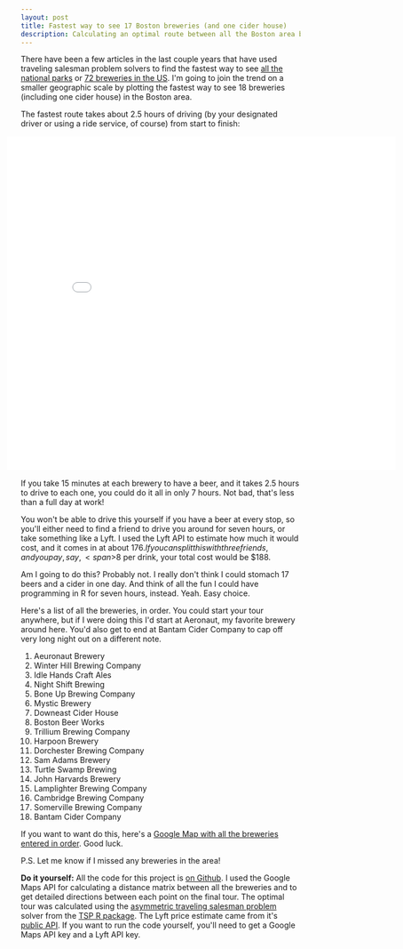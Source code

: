 ```yaml
---
layout: post
title: Fastest way to see 17 Boston breweries (and one cider house)
description: Calculating an optimal route between all the Boston area breweries using a Traveling Salesman Problem solver.
---
```


There have been a few articles in the last couple years that have used traveling salesman problem solvers to find the fastest way to see [all the national parks](http://www.randalolson.com/2016/07/30/the-optimal-u-s-national-parks-centennial-road-trip/) or [72 breweries in the US](https://flowingdata.com/2015/10/26/top-brewery-road-trip-routed-algorithmically/). I'm going to join the trend on a smaller geographic scale by plotting the fastest way to see 18 breweries (including one cider house) in the Boston area.

The fastest route takes about 2.5 hours of driving (by your designated driver or using a ride service, of course) from start to finish:

<div style='margin: 15px 0px'>
  <iframe src='/public/maps/brewery.html' width='700' height='600' style='border: none; position: relative; left: -25px'></iframe>
</div>

If you take 15 minutes at each brewery to have a beer, and it takes 2.5 hours to drive to each one, you could do it all in only 7 hours. Not bad, that's less than a full day at work!

You won't be able to drive this yourself if you have a beer at every stop, so you'll either need to find a friend to drive you around for seven hours, or take something like a Lyft. I used the Lyft API to estimate how much it would cost, and it comes in at about $176. If you can split this with three friends, and you pay, say, <span>$</span>8 per drink, your total cost would be <span>$</span>188.

Am I going to do this? Probably not. I really don't think I could stomach 17 beers and a cider in one day. And think of all the fun I could have programming in R for seven hours, instead. Yeah. Easy choice.

Here's a list of all the breweries, in order. You could start your tour anywhere, but if I were doing this I'd start at Aeronaut, my favorite brewery around here. You'd also get to end at Bantam Cider Company to cap off very long night out on a different note.


1. Aeuronaut Brewery
2. Winter Hill Brewing Company
3. Idle Hands Craft Ales
4. Night Shift Brewing
5. Bone Up Brewing Company
6. Mystic Brewery
7. Downeast Cider House
8. Boston Beer Works
9. Trillium Brewing Company
10. Harpoon Brewery
11. Dorchester Brewing Company
12. Sam Adams Brewery
13. Turtle Swamp Brewing
14. John Harvards Brewery
15. Lamplighter Brewing Company
16. Cambridge Brewing Company
17. Somerville Brewing Company
18. Bantam Cider Company

If you want to want do this, here's a [Google Map with all the breweries entered in order](https://www.google.com/maps/dir/Aeronaut+Brewing+Company,+14+Tyler+St,+Somerville,+MA+02143/Winter+Hill+Brewing+Company,+328+Broadway,+Somerville,+MA+02145/Idle+Hands+Craft+Ales,+89+Commercial+St,+Malden,+MA+02148/Night+Shift+Brewing,+87+Santilli+Hwy,+Everett,+MA+02149/Bone+Up+Brewing+Co.,+38+Norman+St,+Everett,+MA+02149/Mystic+Brewery,+174+Williams+St,+Chelsea,+MA+02150/Downeast+Cider+House,+256+Marginal+St+%2332,+East+Boston,+MA+02128/BEERWORKS+Brewing+No.+3+Canal,+112+Canal+St,+Boston,+MA+02114/Trillium+Brewing+Company,+369+Congress+Street,+FL+1A,+Boston,+MA+02210/Harpoon+Brewery+And+Beer+Hall,+306+Northern+Ave,+Boston,+MA+02210/Dorchester+Brewing+Company,+1250+Massachusetts+Ave,+Dorchester,+MA+02125/Samuel+Adams,+30+Germania+St,+Boston,+MA+02130/Turtle+Swamp+Brewing,+3377+Washington+St,+Boston,+MA+02130/John+Harvard's+Brewery+%26+Ale+House,+33+Dunster+St,+Cambridge,+MA+02138/Lamplighter+Brewing+Co.,+284+Broadway,+Cambridge,+MA+02139/Cambridge+Brewing+Company,+1,+1+Kendall+Square,+Cambridge,+MA+02139/Somerville+Brewing+Company+-+Slumbrew,+15+Ward+St,+Somerville,+MA+02143/Bantam+Cider+Company,+40+Merriam+St,+Somerville,+MA+02143/@42.357596,-71.062877,12z/data=!4m109!4m108!1m5!1m1!1s0x89e37736621ba0e3:0xcd08ad34fe7dca73!2m2!1d-71.1062431!2d42.3819603!1m5!1m1!1s0x89e370d461337b9d:0x732c6faaf36fa55!2m2!1d-71.093984!2d42.392658!1m5!1m1!1s0x89e3711a973d8981:0x602f1fd391d76ed7!2m2!1d-71.0747463!2d42.4243919!1m5!1m1!1s0x89e3711a8dbb40d3:0xc68b7f0434ddb595!2m2!1d-71.067886!2d42.4059707!1m5!1m1!1s0x89e371116054c6df:0x30dd9e16e3a944cd!2m2!1d-71.0659377!2d42.4057422!1m5!1m1!1s0x89e371ab8c837f8f:0xc644198c4204f828!2m2!1d-71.044508!2d42.391628!1m5!1m1!1s0x89e370f8a1a1ba83:0x616aeee762a3390d!2m2!1d-71.0324945!2d42.3642794!1m5!1m1!1s0x89e3708e355828b1:0xb7e761efd7866524!2m2!1d-71.060386!2d42.364458!1m5!1m1!1s0x89e37a803cc64d71:0x84333022c52876d!2m2!1d-71.047858!2d42.3498299!1m5!1m1!1s0x89e37a9da5a2cfcb:0xc0be8b883c30f87e!2m2!1d-71.034439!2d42.346892!1m5!1m1!1s0x89e37a4fd2b56dcf:0x4556895a1d1fb907!2m2!1d-71.062317!2d42.322152!1m5!1m1!1s0x89e3797b7da31c79:0x608b218b28d63376!2m2!1d-71.1032285!2d42.3145455!1m5!1m1!1s0x89e379643bcaf91f:0x470aa6cde54a2b0d!2m2!1d-71.1052909!2d42.3088836!1m5!1m1!1s0x89e37742ceb8a909:0x7666471e31ddf163!2m2!1d-71.1192843!2d42.3726027!1m5!1m1!1s0x89e37752b0e81867:0x26811979965d9ac4!2m2!1d-71.0978948!2d42.36795!1m5!1m1!1s0x89e370ade1cbb413:0x3e315a440afb04f9!2m2!1d-71.0912995!2d42.3664092!1m5!1m1!1s0x89e370b65aae14c7:0xdc997b87e8c938a0!2m2!1d-71.0892538!2d42.3748138!1m5!1m1!1s0x89e370b5ff812441:0x94fbd00ab0ecf947!2m2!1d-71.0919018!2d42.3777733). Good luck.

P.S. Let me know if I missed any breweries in the area!

**Do it yourself:** All the code for this project is [on Github](). I used the Google Maps API for calculating a distance matrix between all the breweries and to get detailed directions between each point on the final tour. The optimal tour was calculated using the [asymmetric traveling salesman problem](https://en.wikipedia.org/wiki/Travelling_salesman_problem#Asymmetric_TSP) solver from the [TSP R package](https://cran.r-project.org/web/packages/TSP/index.html). The Lyft price estimate came from it's [public API](https://www.lyft.com/developers). If you want to run the code yourself, you'll need to get a Google Maps API key and a Lyft API key.
